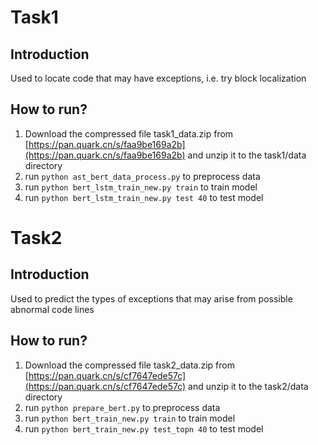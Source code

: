 # Task1
## Introduction
Used to locate code that may have exceptions, i.e. try block localization

## How to run?
1. Download the compressed file task1_data.zip from [https://pan.quark.cn/s/faa9be169a2b](https://pan.quark.cn/s/faa9be169a2b) and unzip it to the task1/data directory
2. run `python ast_bert_data_process.py` to preprocess data
3. run `python bert_lstm_train_new.py train` to train model
4. run `python bert_lstm_train_new.py test 40` to test model

# Task2
## Introduction
Used to predict the types of exceptions that may arise from possible abnormal code lines

## How to run?
1. Download the compressed file task2_data.zip from [https://pan.quark.cn/s/cf7647ede57c](https://pan.quark.cn/s/cf7647ede57c) and unzip it to the task2/data directory
2. run `python prepare_bert.py` to preprocess data
3. run `python bert_train_new.py train` to train model
4. run `python bert_train_new.py test_topn 40` to test model
